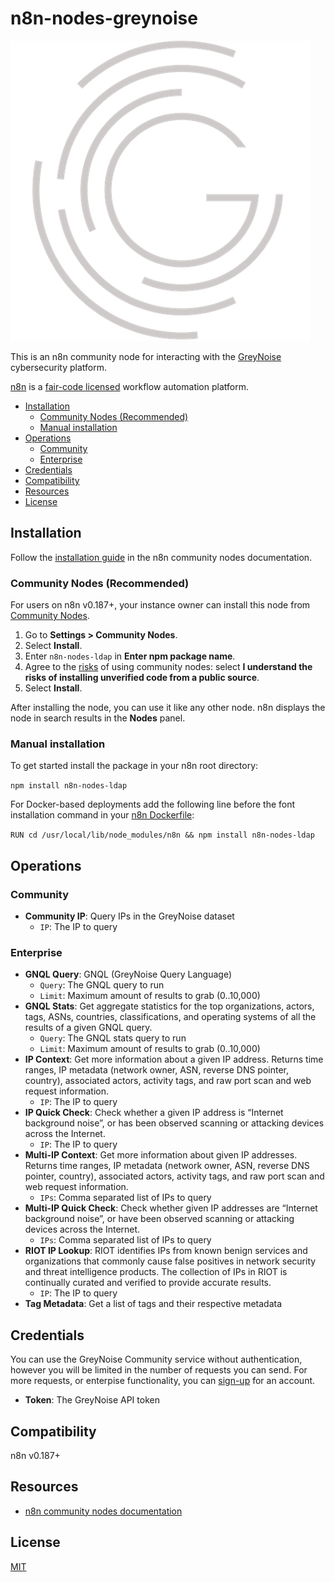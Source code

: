 # n8n-nodes-greynoise

![](./images/greynoise.png)

This is an n8n community node for interacting with the [GreyNoise](https://viz.greynoise.io/) cybersecurity platform.

[n8n](https://n8n.io/) is a [fair-code licensed](https://docs.n8n.io/reference/license/) workflow automation platform.

- [Installation](#installation)
  - [Community Nodes (Recommended)](#community-nodes-recommended)
  - [Manual installation](#manual-installation)
- [Operations](#operations)
  - [Community](#community)
  - [Enterprise](#enterprise)
- [Credentials](#credentials)
- [Compatibility](#compatibility)
- [Resources](#resources)
- [License](#license)

## Installation

Follow the [installation guide](https://docs.n8n.io/integrations/community-nodes/installation/) in the n8n community nodes documentation.

### Community Nodes (Recommended)

For users on n8n v0.187+, your instance owner can install this node from [Community Nodes](https://docs.n8n.io/integrations/community-nodes/installation/).

1. Go to **Settings > Community Nodes**.
2. Select **Install**.
3. Enter `n8n-nodes-ldap` in **Enter npm package name**.
4. Agree to the [risks](https://docs.n8n.io/integrations/community-nodes/risks/) of using community nodes: select **I understand the risks of installing unverified code from a public source**.
5. Select **Install**.

After installing the node, you can use it like any other node. n8n displays the node in search results in the **Nodes** panel.

### Manual installation

To get started install the package in your n8n root directory:

`npm install n8n-nodes-ldap`

For Docker-based deployments add the following line before the font installation command in your [n8n Dockerfile](https://github.com/n8n-io/n8n/blob/master/docker/images/n8n/Dockerfile):

`RUN cd /usr/local/lib/node_modules/n8n && npm install n8n-nodes-ldap`

## Operations

### Community

- **Community IP**: Query IPs in the GreyNoise dataset
  - `IP`: The IP to query

### Enterprise

- **GNQL Query**: GNQL (GreyNoise Query Language)
  - `Query`: The GNQL query to run
  - `Limit`: Maximum amount of results to grab (0..10,000)
- **GNQL Stats**: Get aggregate statistics for the top organizations, actors, tags, ASNs, countries, classifications, and operating systems of all the results of a given GNQL query.
  - `Query`: The GNQL stats query to run
  - `Limit`: Maximum amount of results to grab (0..10,000)
- **IP Context**: Get more information about a given IP address. Returns time ranges, IP metadata (network owner, ASN, reverse DNS pointer, country), associated actors, activity tags, and raw port scan and web request information.
  - `IP`: The IP to query
- **IP Quick Check**: Check whether a given IP address is “Internet background noise”, or has been observed scanning or attacking devices across the Internet.
  - `IP`: The IP to query
- **Multi-IP Context**: Get more information about given IP addresses. Returns time ranges, IP metadata (network owner, ASN, reverse DNS pointer, country), associated actors, activity tags, and raw port scan and web request information.
  - `IPs`: Comma separated list of IPs to query
- **Multi-IP Quick Check**: Check whether given IP addresses are “Internet background noise”, or have been observed scanning or attacking devices across the Internet.
  - `IPs`: Comma separated list of IPs to query
- **RIOT IP Lookup**: RIOT identifies IPs from known benign services and organizations that commonly cause false positives in network security and threat intelligence products. The collection of IPs in RIOT is continually curated and verified to provide accurate results.
  - `IP`: The IP to query
- **Tag Metadata**: Get a list of tags and their respective metadata

## Credentials

You can use the GreyNoise Community service without authentication, however you will be limited in the number of requests you can send. For more requests, or enterpise functionality, you can [sign-up](https://viz.greynoise.io/signup) for an account.

- **Token**: The GreyNoise API token

## Compatibility

n8n v0.187+

## Resources

- [n8n community nodes documentation](https://docs.n8n.io/integrations/community-nodes/)

## License

[MIT](https://github.com/pemontto/n8n-nodes-ldap/blob/master/LICENSE.md)
